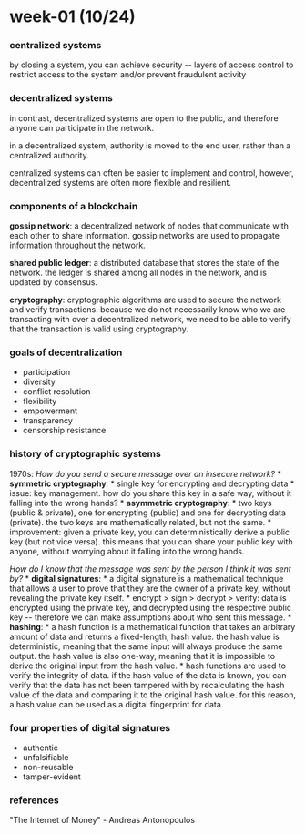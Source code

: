 # week-01 (10/24)

### centralized systems
by closing a system, you can achieve security -- layers of access control to restrict access to the system and/or prevent fraudulent activity

### decentralized systems
in contrast, decentralized systems are open to the public, and therefore anyone can participate in the network. 

in a decentralized system, authority is moved to the end user, rather than a centralized authority.

centralized systems can often be easier to implement and control, however, decentralized systems are often more flexible and resilient.

### components of a blockchain
**gossip network**: 
a decentralized network of nodes that communicate with each other to share information. gossip networks are used to propagate information throughout the network.

**shared public ledger**: 
a distributed database that stores the state of the network. the ledger is shared among all nodes in the network, and is updated by consensus.

**cryptography**: 
cryptographic algorithms are used to secure the network and verify transactions. because we do not necessarily know who we are transacting with over a decentralized network, we need to be able to verify that the transaction is valid using cryptography.

### goals of decentralization
* participation
* diversity
* conflict resolution
* flexibility
* empowerment
* transparency
* censorship resistance

### history of cryptographic systems
1970s: 
*How do you send a secure message over an insecure network?*
    * **symmetric cryptography**: 
        * single key for encrypting and decrypting data
        * issue: key management. how do you share this key in a safe way, without it falling into the wrong hands?
    * **asymmetric cryptography**: 
        * two keys (public & private), one for encrypting (public) and one for decrypting data (private). the two keys are mathematically related, but not the same.
        * improvement: given a private key, you can deterministically derive a public key (but not vice versa). this means that you can share your public key with anyone, without worrying about it falling into the wrong hands.

*How do I know that the message was sent by the person I think it was sent by?*
    * **digital signatures**: 
        * a digital signature is a mathematical technique that allows a user to prove that they are the owner of a private key, without revealing the private key itself.
        * encrypt > sign > decrypt > verify: data is encrypted using the private key, and decrypted using the respective public key -- therefore we can make assumptions about who sent this message.
    * **hashing**: 
        * a hash function is a mathematical function that takes an arbitrary amount of data and returns a fixed-length, hash value. the hash value is deterministic, meaning that the same input will always produce the same output. the hash value is also one-way, meaning that it is impossible to derive the original input from the hash value.
        * hash functions are used to verify the integrity of data. if the hash value of the data is known, you can verify that the data has not been tampered with by recalculating the hash value of the data and comparing it to the original hash value. for this reason, a hash value can be used as a digital fingerprint for data.

### four properties of digital signatures
* authentic
* unfalsifiable
* non-reusable
* tamper-evident

### references
"The Internet of Money" - Andreas Antonopoulos
